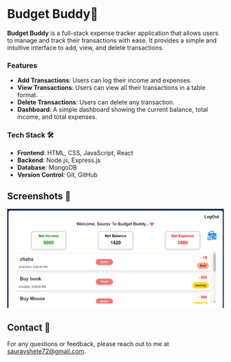# Budget Buddy💸
<b>Budget Buddy</b> is a full-stack expense tracker application that allows users to manage and track their transactions with ease. It provides a simple and intuitive interface to add, view, and delete transactions.
### Features
* <b> Add Transactions</b>: Users can log their income and expenses.
* <b>View Transactions</b>: Users can view all their transactions in a table format.
* <b>Delete Transactions</b>: Users can delete any transaction.
* <b>Dashboard</b>: A simple dashboard showing the current balance, total income, and total expenses.
### Tech Stack 🛠️
* <b>Frontend</b>: HTML, CSS, JavaScript, React
* <b>Backend</b>: Node.js, Express.js
* <b>Database</b>: MongoDB
* <b>Version Control</b>: Git, GitHub

## Screenshots 📸
<img src="./Screenshot 2024-09-19 184416.png"/>

## Contact 📧
For any questions or feedback, please reach out to me at sauravshete72@gmail.com.